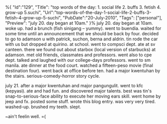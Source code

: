 %{
    "Id":"129",
	"Title": "top words of the day: 1. social life 2. buffs 3. fetish 4. grow-up 5.suchi",
    "Url":"top-words-of-the-day-1-social-life-2-buffs-3-fetish-4-grow-up-5-suchi",
    "PubDate":"20-July-2010",
	"Tags": ["personal"],
	"Preview": "july 20. day began at 10am."
}%
july 20. day began at 10am. woke up. had a brunch (fish sinigang – yummy). went to buendia. waited for some time until an announcement that we should be back by four. decided to go to adamson u with patrick, suchon, berna and aldrin. tin rode the car with us but dropped at quirino. at school. went to compsci dept. ate at sv canteen. there we found out about starbox (local version of starbucks) at adamson. met old friends, classmates and professors. went also to cpe dept. talked and laughed with our college-days professors. went to sm manila. ate dinner at the food court. watched a fifteen-peso movie (final destination four). went back at office before ten. had a major kwentuhan by the stairs. serious-comedy-horror story cycle.

july 21. after a major kwentuhan and major pangungulit. went to kfc (kepyasi). ate and had fun. and discovered major talents. best was tin's snap-to-serious-face ability to execute her moving ears skill. went home by jeep and fx. posted some stuff. wrote this blog entry. was very very tired. washed-up. brushed my teeth. slept.

~ain't feelin well. =(